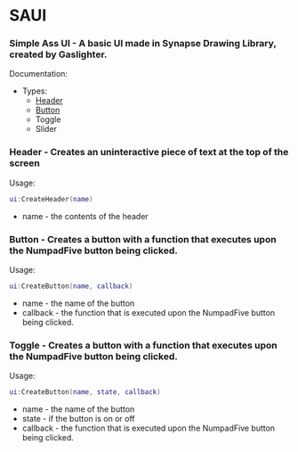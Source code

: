 # SAUI
### Simple Ass UI - A basic UI made in Synapse Drawing Library, created by Gaslighter.

Documentation:
- Types:
  - [Header](https://github.com/Gaslightr/SAUI/blob/main/README.md#header---creates-an-uninteractive-piece-of-text-at-the-top-of-the-screen)
  - [Button](https://github.com/Gaslightr/SAUI/blob/main/README.md#button---creates-a-button-with-a-function-that-executes-upon-the-numpadfive-button-being-clicked)
  - Toggle
  - Slider

### Header - Creates an uninteractive piece of text at the top of the screen
Usage:
```lua
ui:CreateHeader(name)
```
- name - the contents of the header


### Button - Creates a button with a function that executes upon the NumpadFive button being clicked.
Usage:
```lua
ui:CreateButton(name, callback)
```
- name - the name of the button
- callback - the function that is executed upon the NumpadFive button being clicked.


### Toggle - Creates a button with a function that executes upon the NumpadFive button being clicked.
Usage:
```lua
ui:CreateButton(name, state, callback)
```
- name - the name of the button
- state - if the button is on or off
- callback - the function that is executed upon the NumpadFive button being clicked.
